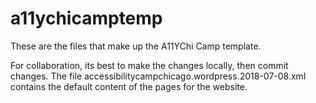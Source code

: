 # a11ychicamptemp
These are the files that make up the A11YChi Camp template.

For collaboration, its best to make the changes locally, then commit changes.
The file accessibilitycampchicago.wordpress.2018-07-08.xml contains the default content of the pages for the website.
